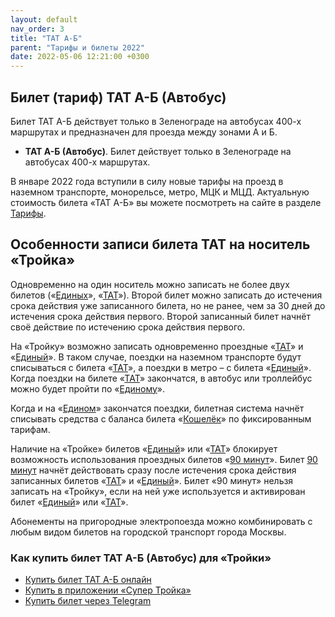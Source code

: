 ```yaml
---
layout: default
nav_order: 3
title: "ТАТ А-Б"
parent: "Тарифы и билеты 2022"
date: 2022-05-06 12:21:00 +0300
---
```


## Билет (тариф) ТАТ А-Б (Автобус)

Билет ТАТ А-Б действует только в Зеленограде на автобусах 400-х маршрутах и
предназначен для проезда между зонами А и Б.

- **ТАТ А-Б (Автобус)**. Билет действует только в Зеленограде на автобусах 400-х маршрутах.

В январе 2022 года вступили в силу новые тарифы на проезд в наземном транспорте, монорельсе, метро, МЦК и МЦД.
Актуальную стоимость билета «ТАТ А-Б» вы можете посмотреть на сайте в разделе [Тарифы](https://supertroika.ru/tariffs).

## Особенности записи билета ТАТ на носитель «Тройка»

Одновременно на один носитель можно записать не более двух билетов («[Единых](/troika/tickets/single/)», «[ТАТ](/troika/tickets/tat/)»).
Второй билет можно записать до истечения срока действия уже записанного билета, но не
ранее, чем за 30 дней до истечения срока действия первого. Второй записанный билет
начнёт своё действие по истечению срока действия первого.

На «Тройку» возможно записать одновременно проездные «[ТАТ](/troika/tickets/tat/)» и «[Единый](/troika/tickets/single/)». В таком случае,
поездки на наземном транспорте будут списываться с билета «[ТАТ](/troika/tickets/tat/)», а поездки в метро – с билета «[Единый](/troika/tickets/single/)».
Когда поездки на билете «[ТАТ](/troika/tickets/tat/)» закончатся, в автобус или троллейбус можно будет пройти по «[Единому](/troika/tickets/single/)».

Когда и на «[Едином](/troika/tickets/single/)» закончатся поездки, билетная система начнёт списывать средства с баланса билета
«[Кошелёк](/troika/tickets/purse/)» по фиксированным тарифам.

Наличие на «Тройке» билетов «[Единый](/troika/tickets/single/)» или «[ТАТ](/troika/tickets/tat/)» блокирует возможность использования проездных
билетов «[90 минут](/troika/tickets/90minutes/)». Билет [90 минут](/troika/tickets/90minutes/) начнёт действовать сразу после истечения срока действия
записанных билетов «[ТАТ](/troika/tickets/tat/)» и «[Единый](/troika/tickets/single/)». Билет «90 минут» нельзя записать на «Тройку», если на
ней уже используется и активирован билет «[Единый](/troika/tickets/single/)» или «[ТАТ](/troika/tickets/tat/)».

Абонементы на пригородные электропоезда можно комбинировать с любым видом билетов на городской
транспорт города Москвы.

### Как купить билет ТАТ А-Б (Автобус) для «Тройки»

- [Купить билет ТАТ А-Б онлайн](https://supertroika.ru/tariffs)
- [Купить в приложении «Супер Тройка»](/troika/apps/)
- [Купить билет через Telegram](https://t.me/SuperTroikaBot/)
